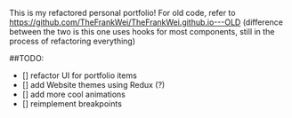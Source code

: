 This is my refactored personal portfolio! For old code, refer to https://github.com/TheFrankWei/TheFrankWei.github.io---OLD (difference between the two is this one uses hooks for most components, still in the process of refactoring everything)

##TODO:

- [] refactor UI for portfolio items
- [] add Website themes using Redux (?)
- [] add more cool animations
- [] reimplement breakpoints
